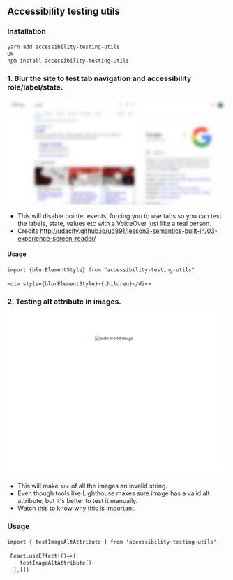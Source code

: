 ## Accessibility testing utils

### Installation
```
yarn add accessibility-testing-utils
OR
npm install accessibility-testing-utils
```

### 1. Blur the site to test tab navigation and accessibility role/label/state.


   ![](repo-assets/blur.png)

- This will disable pointer events, forcing you to use tabs so you can test the labels, state, values etc with a VoiceOver just like a real person.
- Credits
  http://udacity.github.io/ud891/lesson3-semantics-built-in/03-experience-screen-reader/


#### Usage

```
import {blurElementStyle} from "accessibility-testing-utils"

<div style={blurElementStyle}>{children}</div>
```



### 2. Testing alt attribute in images. 

   ![](repo-assets/img-alt.png)

- This will make `src` of all the images an invalid string.
- Even though tools like Lighthouse makes sure image has a valid alt attribute, but it's better to test it manually.
- [Watch this](https://www.youtube.com/watch?v=XCa6U1BllCY) to know why this is important.

### Usage

```
import { testImageAltAttribute } from 'accessibility-testing-utils';

 React.useEffect(()=>{
    testImageAltAttribute()
  },[])
```
